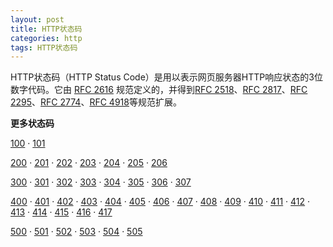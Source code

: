 ```yaml
---
layout: post
title: HTTP状态码
categories: http
tags: HTTP状态码
---
```


HTTP状态码（HTTP Status Code）是用以表示网页服务器HTTP响应状态的3位数字代码。它由 [RFC 2616](#) 规范定义的，并得到[RFC 2518](#)、[RFC 2817](#)、[RFC 2295](#)、[RFC 2774](#)、[RFC 4918](#)等规范扩展。


**更多状态码**

[100](/blog/http/status-100.html '100') ·
[101](/blog/http/status-101.html '101')

[200](/blog/http/status-200.html '200') ·
[201](/blog/http/status-201.html '201') ·
[202](/blog/http/status-202.html '202') ·
[203](/blog/http/status-203.html '203') ·
[204](/blog/http/status-204.html '204') ·
[205](/blog/http/status-205.html '205') ·
[206](/blog/http/status-206.html '206')

[300](/blog/http/status-300.html '300') ·
[301](/blog/http/status-301.html '301') ·
[302](/blog/http/status-302.html '302') ·
[303](/blog/http/status-303.html '303') ·
[304](/blog/http/status-304.html '304') ·
[305](/blog/http/status-305.html '305') ·
[306](/blog/http/status-306.html '306') ·
[307](/blog/http/status-307.html '307')

[400](/blog/http/status-400.html '400') ·
[401](/blog/http/status-401.html '401') ·
[402](/blog/http/status-402.html '402') ·
[403](/blog/http/status-403.html '403') ·
[404](/blog/http/status-404.html '404') ·
[405](/blog/http/status-405.html '405') ·
[406](/blog/http/status-406.html '406') ·
[407](/blog/http/status-407.html '407') ·
[408](/blog/http/status-408.html '408') ·
[409](/blog/http/status-409.html '409') ·
[410](/blog/http/status-410.html '410') ·
[411](/blog/http/status-411.html '411') ·
[412](/blog/http/status-412.html '412') ·
[413](/blog/http/status-413.html '413') ·
[414](/blog/http/status-414.html '414') ·
[415](/blog/http/status-415.html '415') ·
[416](/blog/http/status-416.html '416') ·
[417](/blog/http/status-417.html '417')

[500](/blog/http/status-500.html '500') ·
[501](/blog/http/status-501.html '501') ·
[502](/blog/http/status-502.html '502') ·
[503](/blog/http/status-503.html '503') ·
[504](/blog/http/status-504.html '504') ·
[505](/blog/http/status-505.html '505')
